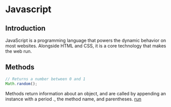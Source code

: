 



# Javascript




## Introduction

JavaScript is a programming language that powers the dynamic behavior on most websites. Alongside HTML and CSS, it is a core technology that makes the web run.



## Methods
```javaScript
// Returns a number between 0 and 1
Math.random();
```

Methods return information about an object, and are called by appending an instance with a period ., the method name, and parentheses. <a href="javascript:function run() {alert( Math.random() );} run();">run</a>
